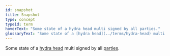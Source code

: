 ```yaml
---
id: snapshot
title: Snapshot
type: concept
typeid: term
hoverText: "Some state of a hydra head multi signed by all parties."
glossaryText: "Some state of a [hydra head](../terms/hydra-head) multi signed by all [parties](../terms/party)."
---
```


Some state of a [hydra head](../terms/hydra-head) multi signed by all [parties](../terms/party).

